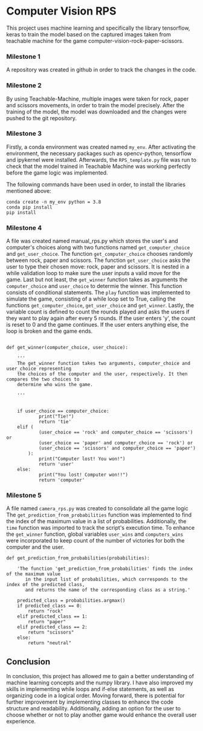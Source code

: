 # **Computer Vision RPS**
This project uses machine learning and specifically the library tensorflow, keras to train the model based on the captured images taken from teachable machine for the game computer-vision-rock-paper-scissors.

### **Milestone 1**
A repository was created in github in order to track the changes in the code. 

### **Milestone 2**
By using Teachable-Machine, multiple images were taken for rock, paper and scissors movements, in order to train the model precisely. After the training of the model, the model was downloaded and the changes were pushed to the git repository.

### **Milestone 3**
Firstly, a conda environment was created named `my_env`. After activating the
environment, the necessary packages such as opencv-python, tensorflow and ipykernel were
installed. Afterwards, the `RPS_template.py` file was run to check that the model trained in
Teachable Machine was working perfectly before the game logic was implemented.

The following commands have been used in order, to install the libraries mentioned above:

```
conda create -n my_env python = 3.8
conda pip install
pip install

```


### **Milestone 4**
A file was created named manual_rps.py which stores the user's and computer's choices along with two functions named `get_computer_choice` and `get_user_choice`. The function `get_computer_choice` chooses randomly between rock, paper and scissors. The function `get_user_choice` asks the user to type their chosen move: rock, paper and scissors. It is nested in a while validation loop to make sure the user inputs a valid move for the game. Last but not least, the `get_winner` function takes as arguments the `computer_choice` and `user_choice` to determie the winner. This function consists of conditional statements. The `play` function was implemented to simulate the game, consisting of a while loop set to True, calling the functions `get_computer_choice`, `get_user_choice` and `get_winner`. Lastly, the variable count is defined to count the rounds played and asks the users if they want to play again after every 5 rounds. If the user enters 'y', the count is reset to 0 and the game continues. If the user enters anything else, the loop is broken and the game ends.

```

def get_winner(computer_choice, user_choice):

    '''
    The get_winner function takes two arguments, computer_choice and user_choice representing
    the choices of the computer and the user, respectively. It then compares the two choices to 
    determine who wins the game. 

    '''
    

    if user_choice == computer_choice:
            print("Tie!")
            return 'tie'
    elif (
            (user_choice == 'rock' and computer_choice == 'scissors') or
            (user_choice == 'paper' and computer_choice == 'rock') or
            (user_choice == 'scissors' and computer_choice == 'paper')
        ):
            print("Computer lost! You won!")
            return 'user'
    else:
            print("You lost! Computer won!!")
            return 'computer'

```

### **Milestone 5**
A file named `camera_rps.py` was created to consolidate all the game logic The `get_prediction_from_probabilities` function was implemented to find the index of the maximum value in a list of probabilities. Additionally, the `time` function was imported to track the script's execution time. To enhance the `get_winner` function, global variables `user_wins` and `computers_wins` were incorporated to keep count of the number of victories for both the computer and the user.

 
```
def get_prediction_from_probabilities(probabilities):

    'The function 'get_prediction_from_probabilities' finds the index of the maximum value
       in the input list of probabilities, which corresponds to the index of the predicted class, 
       and returns the name of the corresponding class as a string.'
    
    predicted_class = probabilities.argmax()
    if predicted_class == 0:
        return "rock"
    elif predicted_class == 1:
        return "paper"
    elif predicted_class == 2:
        return "scissors"
    else:
        return "neutral"

```


## **Conclusion**
In conclusion, this project has allowed me to gain a better understanding of machine learning concepts and the numpy library. I have also improved my skills in implementing while loops and if-else statements, as well as organizing code in a logical order. Moving forward, there is potential for further improvement by implementing classes to enhance the code structure and readability. Additionally, adding an option for the user to choose whether or not to play another game would enhance the overall user experience.